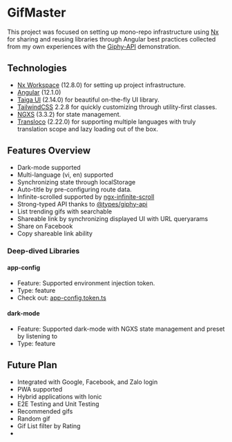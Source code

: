 # GifMaster

This project was focused on setting up mono-repo infrastructure using [Nx](https://nx.dev) for sharing and reusing libraries through Angular best practices collected from my own experiences with the [Giphy-API](https://developers.giphy.com/) demonstration.

## Technologies

- [Nx Workspace](https://nx.dev/) (12.8.0) for setting up project infrastructure.
- [Angular](https://angular.io/) (12.1.0)
- [Taiga UI](https://taiga-ui.dev/) (2.14.0) for beautiful on-the-fly UI library.
- [TailwindCSS](https://tailwindcss.com/) 2.2.8 for quickly customizing through utility-first classes.
- [NGXS](https://www.ngxs.io/) (3.3.2) for state management.
- [Transloco](https://ngneat.github.io/transloco/) (2.22.0) for supporting multiple languages with truly translation scope and lazy loading out of the box.

## Features Overview

- Dark-mode supported
- Multi-language (vi, en) supported
- Synchronizing state through localStorage
- Auto-title by pre-configuring route data.
- Infinite-scrolled supported by [ngx-infinite-scroll](https://www.npmjs.com/package/ngx-infinite-scroll)
- Strong-typed API thanks to [@types/giphy-api](https://www.npmjs.com/package/@types/giphy-api)
- List trending gifs with searchable
- Shareable link by synchronizing displayed UI with URL queryarams
- Share on Facebook
- Copy shareable link ability

### Deep-dived Libraries

#### app-config

- Feature: Supported environment injection token.
- Type: feature
- Check out: [app-config.token.ts](https://github.com/thanhhoa214/gif-master/blob/main/libs/shared/app-config/src/lib/app-config.token.ts)

#### dark-mode

- Feature: Supported dark-mode with NGXS state management and preset by listening to
- Type: feature

## Future Plan

- Integrated with Google, Facebook, and Zalo login
- PWA supported
- Hybrid applications with Ionic
- E2E Testing and Unit Testing
- Recommended gifs
- Random gif
- Gif List filter by Rating
-
